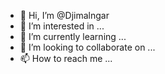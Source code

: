 - 👋 Hi, I’m @Djimalngar
- 👀 I’m interested in ...
- 🌱 I’m currently learning ...
- 💞️ I’m looking to collaborate on ...
- 📫 How to reach me ...

<!---
Djimalngar/Djimalngar is a ✨ special ✨ repository because its `README.md` (this file) appears on your GitHub profile.
You can click the Preview link to take a look at your changes.
--->
